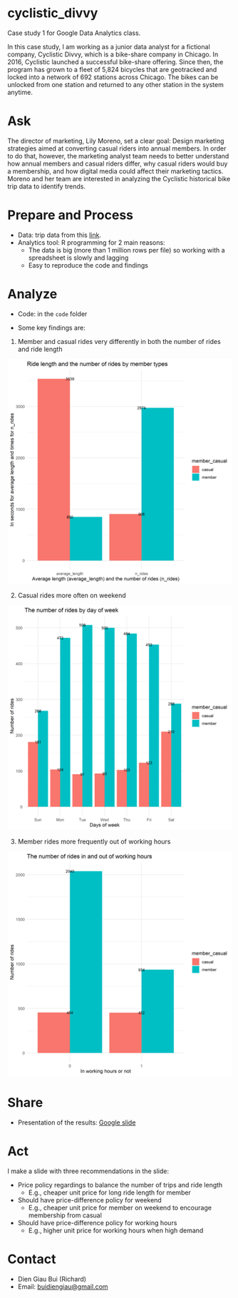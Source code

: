 # cyclistic_divvy
Case study 1 for Google Data Analytics class.

In this case study, I am working as a junior data analyst for a fictional company, Cyclistic Divvy, which is a bike-share company in Chicago. In 2016, Cyclistic launched a successful bike-share offering. Since then, the program has grown to a fleet of 5,824 bicycles that are geotracked and locked into a network of 692 stations across Chicago. The bikes can be unlocked from one station and returned to any other station in the system anytime.

# Ask

The director of marketing, Lily Moreno, set a clear goal: Design marketing strategies aimed at converting casual riders into annual members. In order to
do that, however, the marketing analyst team needs to better understand how annual members and casual riders differ, why
casual riders would buy a membership, and how digital media could affect their marketing tactics. Moreno and her team are
interested in analyzing the Cyclistic historical bike trip data to identify trends.

# Prepare and Process

- Data: trip data from this [link](https://divvy-tripdata.s3.amazonaws.com/index.html).
- Analytics tool: R programming for 2 main reasons:
    - The data is big (more than 1 million rows per file) so working with a spreadsheet is slowly and lagging
    - Easy to reproduce the code and findings

# Analyze

- Code: in the `code` folder

- Some key findings are:

1. Member and casual rides very differently in both the number of rides and ride length

![Fig 1. Member vs. casual rides](fig/fig1_casual_member.png)

2. Casual rides more often on weekend

![Fig 2. Rides by day of week](fig/fig2_by_weekdays.png)

3. Member rides more frequently out of working hours

![Fig 3. Rides in and out of working hours](fig/fig3_by_working_hours.png)

# Share 

- Presentation of the results: [Google slide](https://docs.google.com/presentation/d/1b1iyuXeipWlrtTCtgPX3YKdnJyvH0zPJM-VqOaRT40E/edit?usp=sharing)

# Act

I make a slide with three recommendations in the slide:

- Price policy regardings to balance the number of trips and ride length
    - E.g., cheaper unit price for long ride length for member
- Should have price-difference policy for weekend
    - E.g., cheaper unit price for member on weekend to encourage membership from casual
- Should have price-difference policy for working hours
    - E.g., higher unit price for working hours when high demand

# Contact

- Dien Giau Bui (Richard)
- Email: buidiengiau@gmail.com

